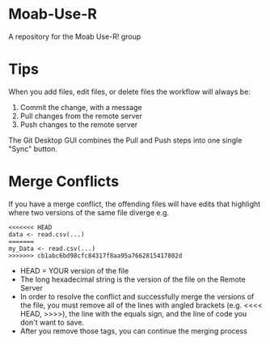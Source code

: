 # Moab-Use-R

A repository for the Moab Use-R! group


# Tips

When you add files, edit files, or delete files the workflow will always be:

1. Commit the change, with a message
2. Pull changes from the remote server
3. Push changes to the remote server

The Git Desktop GUI combines the Pull and Push steps into one single "Sync" button. 

# Merge Conflicts

If you have a merge conflict, the offending files will have edits that highlight where two versions of the same file diverge e.g.

```
<<<<<<< HEAD
data <- read.csv(...)
=======
my_Data <- read.csv(...)
>>>>>>> cb1abc6bd98cfc84317f8aa95a7662815417802d
```

* HEAD = YOUR version of the file
* The long hexadecimal string is the version of the file on the Remote Server
* In order to resolve the conflict and successfully merge the versions of the file, you must remove all of the lines with angled brackets (e.g. <<<< HEAD, >>>>), the line with the equals sign, and the line of code you don't want to save. 
* After you remove those tags, you can continue the merging process